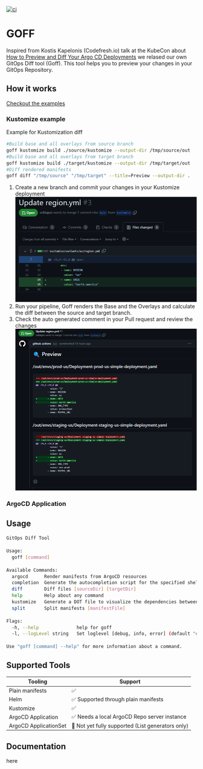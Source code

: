 [![ci](https://github.com/puzzle/goff/actions/workflows/main.yml/badge.svg)](https://github.com/puzzle/goff/actions/workflows/main.yml)

# GOFF

Inspired from Kostis Kapelonis (Codefresh.io) talk at the KubeCon about [How to Preview and Diff Your Argo CD Deployments](https://youtu.be/X392bJX0AEs) we relased our own GitOps Diff tool (Goff). This tool helps you to preview your changes in your GitOps Repository.

## How it works

[Checkout the examples](doc/)

### Kustomize example

Example for Kustomization diff
```bash
#Build base and all overlays from source branch
goff kustomize build ./source/kustomize --output-dir /tmp/source/out
#Build base and all overlays from target branch
goff kustomize build ./target/kustomize --output-dir /tmp/target/out
#Diff rendered manifests
goff diff "/tmp/source" "/tmp/target" --title=Preview --output-dir .
```

1. Create a new branch and commit your changes in your Kustomize deployment
 ![GitHub Diff](docs/img/github-diff.png)
2. Run your pipeline, Goff renders the Base and the Overlays and calculate the diff between the source and target branch.
3. Check the auto generated comment in your Pull request and review the changes
 ![GitHub Diff](docs/img/goff-diff.png)

### ArgoCD Application

## Usage

```bash
GitOps Diff Tool

Usage:
  goff [command]

Available Commands:
  argocd      Render manifests from ArgoCD resources
  completion  Generate the autocompletion script for the specified shell
  diff        Diff files [sourceDir] [targetDir]
  help        Help about any command
  kustomize   Generate a DOT file to visualize the dependencies between your kustomize components
  split       Split manifests [manifestFile]

Flags:
  -h, --help              help for goff
  -l, --logLevel string   Set loglevel [debug, info, error] (default "error")

Use "goff [command] --help" for more information about a command.
```

## Supported Tools

| Tooling               | Support                                       |
|-----------------------|----------------------------------------------|
| Plain manifests       | ✅                                          |
| Helm                  | ✅ Supported through plain manifests        |
| Kustomize             | ✅                                          |
| ArgoCD Application    | ✅ Needs a local ArgoCD Repo server instance             |
| ArgoCD ApplicationSet |  🚧 Not yet fully supported (List generators only)                |

## Documentation

here
